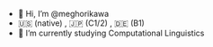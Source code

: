 - 👋 Hi, I’m @meghorikawa
- 🇺🇸 (native) , 🇯🇵 (C1/2) , 🇩🇪 (B1)
- :green_book: I’m currently studying Computational Linguistics



<!---
meghorikawa/meghorikawa is a ✨ special ✨ repository because its `README.md` (this file) appears on your GitHub profile.
You can click the Preview link to take a look at your changes.
--->
